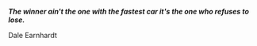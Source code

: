 _**The winner ain't the one with the fastest car it's the one who refuses to lose.**_

Dale Earnhardt